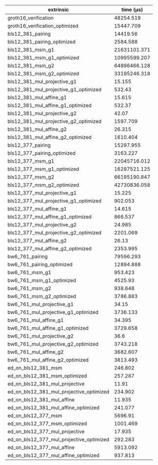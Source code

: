 | extrinsic                                | time (µs)    |
| ---------------------------------------- | ------------ |
| groth16_verification                     | 48254.519    |
| groth16_verification_optimized           | 15447.709    |
| bls12_381_pairing                        | 14419.56     |
| bls12_381_pairing_optimized              | 2584.588     |
| bls12_381_msm_g1                         | 21631101.371 |
| bls12_381_msm_g1_optimized               | 10995599.207 |
| bls12_381_msm_g2                         | 64896466.128 |
| bls12_381_msm_g2_optimized               | 33195246.318 |
| bls12_381_mul_projective_g1              | 15.155       |
| bls12_381_mul_projective_g1_optimized    | 532.43       |
| bls12_381_mul_affine_g1                  | 15.615       |
| bls12_381_mul_affine_g1_optimized        | 532.37       |
| bls12_381_mul_projective_g2              | 42.07        |
| bls12_381_mul_projective_g2_optimized    | 1597.709     |
| bls12_381_mul_affine_g2                  | 26.315       |
| bls12_381_mul_affine_g2_optimized        | 1610.404     |
| bls12_377_pairing                        | 15297.955    |
| bls12_377_pairing_optimized              | 3163.227     |
| bls12_377_msm_g1                         | 22045716.012 |
| bls12_377_msm_g1_optimized               | 16297521.125 |
| bls12_377_msm_g2                         | 66195190.847 |
| bls12_377_msm_g2_optimized               | 42730836.058 |
| bls12_377_mul_projective_g1              | 15.225       |
| bls12_377_mul_projective_g1_optimized    | 902.053      |
| bls12_377_mul_affine_g1                  | 14.615       |
| bls12_377_mul_affine_g1_optimized        | 866.537      |
| bls12_377_mul_projective_g2              | 24.985       |
| bls12_377_mul_projective_g2_optimized    | 2201.069     |
| bls12_377_mul_affine_g2                  | 26.13        |
| bls12_377_mul_affine_g2_optimized        | 2353.995     |
| bw6_761_pairing                          | 79596.293    |
| bw6_761_pairing_optimized                | 12894.888    |
| bw6_761_msm_g1                           | 953.423      |
| bw6_761_msm_g1_optimized                 | 4525.93      |
| bw6_761_msm_g2                           | 938.648      |
| bw6_761_msm_g2_optimized                 | 3786.883     |
| bw6_761_mul_projective_g1                | 34.15        |
| bw6_761_mul_projective_g1_optimized      | 3736.133     |
| bw6_761_mul_affine_g1                    | 34.395       |
| bw6_761_mul_affine_g1_optimized          | 3729.658     |
| bw6_761_mul_projective_g2                | 36.6         |
| bw6_761_mul_projective_g2_optimized      | 3743.218     |
| bw6_761_mul_affine_g2                    | 3682.607     |
| bw6_761_mul_affine_g2_optimized          | 3813.493     |
| ed_on_bls12_381_msm                      | 246.802      |
| ed_on_bls12_381_msm_optimized            | 257.287      |
| ed_on_bls12_381_mul_projective           | 11.91        |
| ed_on_bls12_381_mul_projective_optimized | 234.902      |
| ed_on_bls12_381_mul_affine               | 11.935       |
| ed_on_bls12_381_mul_affine_optimized     | 241.077      |
| ed_on_bls12_377_msm                      | 5696.91      |
| ed_on_bls12_377_msm_optimized            | 1001.469     |
| ed_on_bls12_377_mul_projective           | 17.935       |
| ed_on_bls12_377_mul_projective_optimized | 292.283      |
| ed_on_bls12_377_mul_affine               | 5913.092     |
| ed_on_bls12_377_mul_affine_optimized     | 937.813      |
